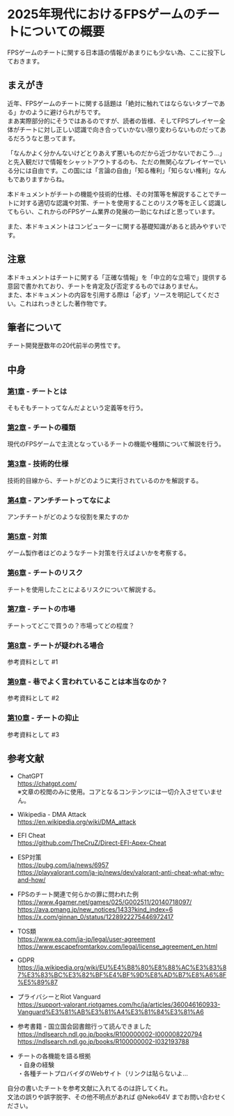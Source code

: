 # 2025年現代におけるFPSゲームのチートについての概要
FPSゲームのチートに関する日本語の情報があまりにも少ない為、ここに投下しておきます。

## まえがき
近年、FPSゲームのチートに関する話題は「絶対に触れてはならないタブーである」かのように避けられがちです。  
まあ実際部分的にそうではあるのですが、読者の皆様、そしてFPSプレイヤー全体がチートに対し正しい認識で向き合っていかない限り変わらないものだってあるだろうなと思ってます。

「なんかよく分かんないけどとりあえず悪いものだから近づかないでおこう…」と先入観だけで情報をシャットアウトするのも、ただの無関心なプレイヤーでいる分には自由です。この国には「言論の自由」「知る権利」「知らない権利」なんもでありますからね。

本ドキュメントがチートの機能や技術的仕様、その対策等を解説することでチートに対する適切な認識や対策、チートを使用することのリスク等を正しく認識してもらい、これからのFPSゲーム業界の発展の一助になればと思っています。

また、本ドキュメントはコンピューターに関する基礎知識があると読みやすいです。

## 注意
本ドキュメントはチートに関する「正確な情報」を「中立的な立場で」提供する意図で書かれており、チートを肯定及び否定するものではありません。  
また、本ドキュメントの内容を引用する際は「必ず」ソースを明記してください。これはれっきとした著作物です。

## 筆者について
チート開発歴数年の20代前半の男性です。  

## 中身
### [第1章](Docs/01_概要.md) - チートとは
そもそもチートってなんだよという定義等を行う。

### [第2章](Docs/02_種類.md) - チートの種類
現代のFPSゲームで主流となっているチートの機能や種類について解説を行う。

### [第3章](Docs/03_技術的手法について.md) - 技術的仕様
技術的目線から、チートがどのように実行されているのかを解説する。

### [第4章](Docs/04_アンチチートの役割.md) - アンチチートってなによ
アンチチートがどのような役割を果たすのか

### [第5章](Docs/05_対策について.md) - 対策
ゲーム製作者はどのようなチート対策を行えばよいかを考察する。

### [第6章](Docs/06_チートのリスク.md) - チートのリスク
チートを使用したことによるリスクについて解説する。

### [第7章](Docs/07_07_チートの市場.md) - チートの市場
チートってどこで買うの？市場ってどの程度？

### [第8章](Docs/08_チートが疑われる場合.md) - チートが疑われる場合
参考資料として #1

### [第9章](Docs/09_よくある誤解と訂正.md) - 巷でよく言われていることは本当なのか？
参考資料として #2

### [第10章](Docs/10_ベストなチートの抑止.md) - チートの抑止
参考資料として #3

## 参考文献
* ChatGPT  
https://chatgpt.com/  
※文章の校閲のみに使用。コアとなるコンテンツには一切介入させていません。

* Wikipedia - DMA Attack  
https://en.wikipedia.org/wiki/DMA_attack

* EFI Cheat  
https://github.com/TheCruZ/Direct-EFI-Apex-Cheat

* ESP対策  
https://pubg.com/ja/news/6957  
https://playvalorant.com/ja-jp/news/dev/valorant-anti-cheat-what-why-and-how/

* FPSのチート関連で何らかの罪に問われた例  
https://www.4gamer.net/games/025/G002511/20140718097/  
https://ava.pmang.jp/new_notices/1433?kind_index=6  
https://x.com/ginnan_0/status/1228922275446972417

* TOS類  
https://www.ea.com/ja-jp/legal/user-agreement  
https://www.escapefromtarkov.com/legal/license_agreement_en.html

* GDPR  
https://ja.wikipedia.org/wiki/EU%E4%B8%80%E8%88%AC%E3%83%87%E3%83%BC%E3%82%BF%E4%BF%9D%E8%AD%B7%E8%A6%8F%E5%89%87

* プライバシーとRiot Vanguard  
https://support-valorant.riotgames.com/hc/ja/articles/360046160933-Vanguard%E3%81%AB%E3%81%A4%E3%81%84%E3%81%A6

* 参考書籍 - 国立国会図書館行って読んできました  
https://ndlsearch.ndl.go.jp/books/R100000002-I000008220794  
https://ndlsearch.ndl.go.jp/books/R100000002-I032193788

* チートの各機能を語る根拠  
・自身の経験  
・各種チートプロバイダのWebサイト（リンクは貼らないよ…

自分の書いたチートを参考文献に入れてるのは許してくれ。  
文法の誤りや誤字脱字、その他不明点があれば @Neko64V までお問い合わせください。